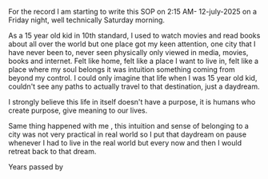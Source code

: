 
For the record I am starting to write this SOP on 2:15 AM- 12-july-2025 on a Friday night, well technically Saturday morning.

As a 15 year old kid in 10th standard, I used to watch movies and read books about all over the world but one place got my keen attention, one city that I have never been to, never seen physically only viewed in media, movies, books and internet.
Felt like home, felt like a place I want to live in, felt like a place where my soul belongs it was intuition something coming from beyond my control. I could only imagine that life when I was 15 year old kid, couldn't see any paths to actually travel to that destination, just a daydream.

I strongly believe this life in itself doesn't have a purpose, it is humans who create purpose, give meaning to our lives.

Same thing happened with me , this intuition and sense of belonging to a city was not very practical in real world so I put that daydream on pause whenever I had to live in the real world but every now and then I would retreat back to that dream.

Years passed by 
